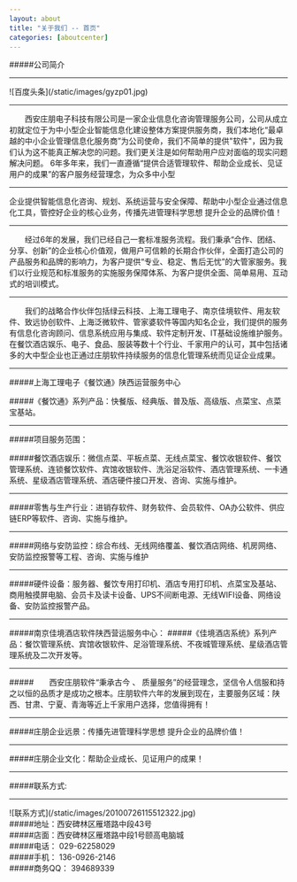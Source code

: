```yaml
---
layout: about
title: "关于我们 -- 首页"
categories: [aboutcenter]
---
```

#####公司简介
<hr>
![百度头条](/static/images/gyzp01.jpg)
<hr>
&emsp;&emsp;西安庄朋电子科技有限公司是一家企业信息化咨询管理服务公司，公司从成立初就定位于为中小型企业智能信息化建设整体方案提供服务商，我们本地化“最卓越的中小企业管理信息化服务商”为公司使命，我们不简单的提供"软件"，因为我们认为这不能真正解决您的问题。我们更关注是如何帮助用户应对面临的现实问题解决问题。
6年多年来，我们一直遵循“提供合适管理软件、帮助企业成长、见证用户的成果”的客户服务经营理念，为众多中小型<hr>企业提供智能信息化咨询、规划、系统运营与安全保障、帮助中小型企业通过信息化工具，管控好企业的核心业务，传播先进管理科学思想 提升企业的品牌价值！
<hr>
&emsp;&emsp;经过6年的发展，我们已经自己一套标准服务流程。我们秉承“合作、团结、分享、创新”的企业核心价值观，做用户可信赖的长期合作伙伴，全面打造公司的产品服务和品牌的影响力，为客户提供“专业、稳定、售后无忧”的大管家服务。我们以行业规范和标准服务的实施服务保障体系、为客户提供全面、简单易用、互动式的培训模式。
<hr>
&emsp;&emsp;我们的战略合作伙伴包括绿云科技、上海工理电子、南京佳境软件、用友软件、致远协创软件、上海泛微软件、管家婆软件等国内知名企业，我们提供的服务有信息化咨询顾问、信息系统应用与集成、软件定制开发、IT基础设施维护服务。在餐饮酒店娱乐、电子、食品、服装等数十个行业、千家用户的认可，其中包括诸多的大中型企业也正通过庄朋软件持续服务的信息化管理系统而见证企业成果。
<hr>
#####上海工理电子《餐饮通》陕西运营服务中心<p>
#####《餐饮通》系列产品：快餐版、经典版、普及版、高级版、点菜宝、点菜宝基站。<p>
<hr>
#####项目服务范围：<p>
#####餐饮酒店娱乐：微信点菜、平板点菜、无线点菜宝、餐饮收银软件、餐饮管理系统、连锁餐饮软件、宾馆收银软件、洗浴足浴软件、酒店管理系统、一卡通系统、星级酒店管理系统、酒店硬件接口开发、咨询、实施与维护。<p>
<hr>
#####零售与生产行业：进销存软件、财务软件、会员软件、OA办公软件、供应链ERP等软件、咨询、实施与维护。<p>
<hr>
#####网络与安防监控：综合布线、无线网络覆盖、餐饮酒店网络、机房网络、安防监控报警等工程、咨询、实施与维护<p>
<hr>
#####硬件设备：服务器、餐饮专用打印机、酒店专用打印机、点菜宝及基站、商用触摸屏电脑、会员卡及读卡设备、UPS不间断电源、无线WIFI设备、网络设备、安防监控报警产品。<p>
<hr>
#####南京佳境酒店软件陕西营运服务中心：
#####《佳境酒店系统》系列产品：餐饮管理系统、宾馆收银软件、足浴管理系统、不夜城管理系统、星级酒店管理系统及二次开发等。<p>
<hr>
#####&emsp;&emsp;西安庄朋软件“秉承古今 、 质量服务”的经营理念，坚信令人信服和持之以恒的品质才是成功之根本。庄朋软件六年的发展到现在，主要服务区域：陕西、甘肃、宁夏、青海等近上千家用户选择，您值得拥有！
<hr>
#####庄朋企业远景：传播先进管理科学思想  提升企业的品牌价值！<p>
<hr>
#####庄朋企业文化：帮助企业成长、见证用户的成果！<p>
<hr>
#####联系方式:
<hr>
![联系方式](/static/images/20100726115512322.jpg)
<br>
#####地址：西安碑林区雁塔路中段43号 
<br>
#####店面：西安碑林区雁塔路中段1号颐高电脑城
<br>
#####电话：<span class="glyphicon glyphicon-phone-alt"> </span>  029-62258029  
<br>
#####手机：<span class="glyphicon glyphicon-earphone"> </span>  136-0926-2146
<br>
#####商务QQ：<span class="glyphicon glyphicon-QQ"> </span>  394689339